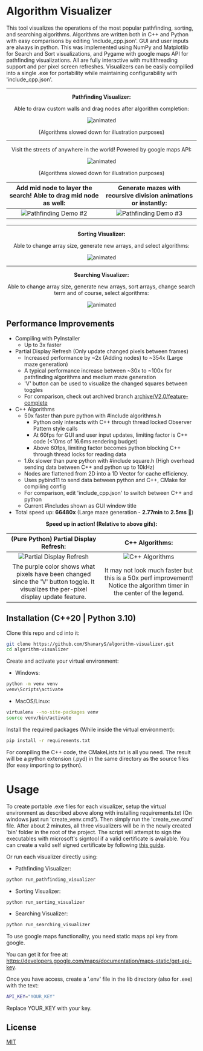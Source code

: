 # Algorithm Visualizer

This tool visualizes the operations of the most popular pathfinding, sorting, and searching algorithms. Algorithms are written both in C++ and Python with easy comparisons by editing 'include_cpp.json'. GUI and user inputs are always in python. This was implemented using NumPy and Matplotlib for Search and Sort visualizations, and Pygame with google maps API for pathfinding visualizations. All are fully interactive with multithreading support and per pixel screen refreshes. Visualizers can be easily compilied into a single .exe for portability while maintaining configurability with 'include_cpp.json'.

***

<p align="center">
  <strong>Pathfinding Visualizer:</strong>
</p>

<p align="center">
  Able to draw custom walls and drag nodes after algorithm completion:
</p>

<p align="center">
  <img src="https://user-images.githubusercontent.com/86130442/132488928-2ddace80-7be9-404d-903e-ecfe360bbf7f.gif" alt="animated" />
</p>

<p align="center">
  (Algorithms slowed down for illustration purposes)
</p>

***

<p align="center">
  Visit the streets of anywhere in the world! Powered by google maps API:
</p>

<p align="center">
  <img src="https://user-images.githubusercontent.com/86130442/135311945-822a86b2-e09a-480d-bd98-c21d604a2f8f.gif" alt="animated" />
</p>

<p align="center">
  (Algorithms slowed down for illustration purposes)
</p>

Add mid node to layer the search! Able to drag mid node as well:             |  Generate mazes with recursive division animations or instantly:
:-------------------------:|:-------------------------:
![Pathfinding Demo #2](https://user-images.githubusercontent.com/86130442/132563386-554f632d-e1bf-41f8-9e5d-1f6e06487186.gif)  |  ![Pathfinding Demo #3](https://user-images.githubusercontent.com/86130442/132563681-c7387b5b-f8b3-4e7b-9578-34428a0f850c.gif)

***

<p align="center">
  <strong>Sorting Visualizer:</strong>
</p>

<p align="center">
  Able to change array size, generate new arrays, and select algorithms:
</p>

<p align="center">
  <img src="https://user-images.githubusercontent.com/86130442/131289060-9d2ca6a5-ad37-464c-bcdc-fbd57ab08cdd.gif" alt="animated" />
</p>

***

<p align="center">
  <strong>Searching Visualizer:</strong>
</p>

<p align="center">
  Able to change array size, generate new arrays, sort arrays, change search term and of course, select algorithms:
</p>

<p align="center">
  <img src="https://user-images.githubusercontent.com/86130442/131287945-a9409a1d-7f8e-4396-af52-14591e421225.gif" alt="animated" />
</p>

## Performance Improvements

* Compiling with PyInstaller
  * Up to 3x faster
* Partial Display Refresh (Only update changed pixels between frames)
  * Increased performance by ~2x (Adding nodes) to ~354x (Large maze generation)
  * A typical performance increase between ~30x to ~100x for pathfinding algorithms and medium maze generation
  * 'V' button can be used to visualize the changed squares between toggles
  * For comparison, check out archived branch [archive/V2.0/feature-complete](https://github.com/ShanaryS/algorithm-visualizer/tree/archive/V2.0/feature-complete)
* C++ Algorithms
  * 50x faster than pure python with #include algorithms.h
    * Python only interacts with C++ through thread locked Observer Pattern style calls
    * At 60fps for GUI and user input updates, limiting factor is C++ code (<10ms of 16.6ms rendering budget)
    * Above 60fps, limiting factor becomes python blocking C++ through thread locks for reading data
  * 1.6x slower than pure python with #include square.h (High overhead sending data between C++ and python up to 10kHz)
  * Nodes are flattened from 2D into a 1D Vector for cache efficiency.
  * Uses pybind11 to send data between python and C++, CMake for compiling config
  * For comparison, edit 'include_cpp.json' to switch between C++ and python
  * Current #includes shown as GUI window title
* Total speed up: **66480x** (Large maze generation - **2.77min** to **2.5ms** 🤯)

<p align="center">
  <strong>Speed up in action! (Relative to above gifs):</strong>
</p>

(Pure Python) Partial Display Refresh: | C++ Algorithms:
:-------------------------:|:-------------------------:
![Partial Display Refresh](https://user-images.githubusercontent.com/86130442/160454970-8e499a0f-32ee-4165-8376-856f05f726f1.gif)  |  ![C++ Algorithms](https://user-images.githubusercontent.com/86130442/163631616-48356d80-b529-4321-adea-dcca5eb4f4aa.gif)
The purple color shows what pixels have been changed since the 'V' button toggle. It visualizes the per-pixel display update feature. | It may not look much faster but this is a 50x perf improvement! Notice the algorithm timer in the center of the legend.

## Installation (C++20 | Python 3.10)

Clone this repo and cd into it:

```bash
git clone https://github.com/ShanaryS/algorithm-visualizer.git
cd algorithm-visualizer
```

Create and activate your virtual environment:

* Windows:
```bash
python -m venv venv
venv\Scripts\activate
```

* MacOS/Linux:
```bash
virtualenv --no-site-packages venv
source venv/bin/activate
```

Install the required packages (While inside the virtual environment):

```bash
pip install -r requirements.txt
```

For compiling the C++ code, the CMakeLists.txt is all you need. The result will be a python extension (.pyd) in the same directory as the source files (for easy importing to python).

# Usage

To create portable .exe files for each visualizer, setup the virtual environment as described above along with installing requirements.txt (On windows just run 'create_venv.cmd').
Then simply run the 'create_exe.cmd' file. After about 2 minutes, all three visualizers will be in the newly created 'bin' folder in the root of the project.
The script will attempt to sign the executables with microsoft's signtool if a valid certificate is available. You can create a valid self signed certificate by following [this guide](https://stackoverflow.com/a/47144138).

Or run each visualizer directly using:

* Pathfinding Visualizer:
```bash
python run_pathfinding_visualizer
```

* Sorting Visualizer:
```bash
python run_sorting_visualizer
```

* Searching Visualizer:
```bash
python run_searching_visualizer
```

To use google maps functionality, you need static maps api key from google.

You can get it for free at: https://developers.google.com/maps/documentation/maps-static/get-api-key.

Once you have access, create a '.env' file in the lib directory (also for .exe) with the text:
```bash
API_KEY="YOUR_KEY"
```
Replace YOUR_KEY with your key.

## License
[MIT](https://github.com/ShanaryS/algorithm-visualizer/blob/main/LICENSE)
